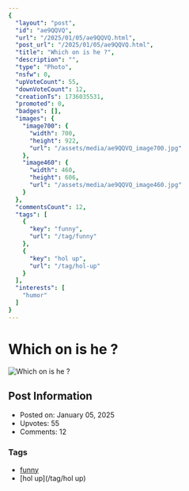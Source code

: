 ```yaml
---
{
  "layout": "post",
  "id": "ae9QQVQ",
  "url": "/2025/01/05/ae9QQVQ.html",
  "post_url": "/2025/01/05/ae9QQVQ.html",
  "title": "Which on is he ?",
  "description": "",
  "type": "Photo",
  "nsfw": 0,
  "upVoteCount": 55,
  "downVoteCount": 12,
  "creationTs": 1736035531,
  "promoted": 0,
  "badges": [],
  "images": {
    "image700": {
      "width": 700,
      "height": 922,
      "url": "/assets/media/ae9QQVQ_image700.jpg"
    },
    "image460": {
      "width": 460,
      "height": 606,
      "url": "/assets/media/ae9QQVQ_image460.jpg"
    }
  },
  "commentsCount": 12,
  "tags": [
    {
      "key": "funny",
      "url": "/tag/funny"
    },
    {
      "key": "hol up",
      "url": "/tag/hol-up"
    }
  ],
  "interests": [
    "humor"
  ]
}
---
```


# Which on is he ?

![Which on is he ?](/assets/media/ae9QQVQ_image700.jpg)

## Post Information

- Posted on: January 05, 2025
- Upvotes: 55
- Comments: 12

### Tags

- [funny](/tag/funny)
- [hol up](/tag/hol up)
